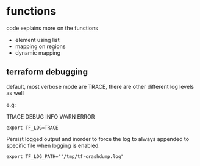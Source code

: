 # functions

code explains more on the functions

- element using list
- mapping on regions
- dynamic mapping

## terraform debugging

default, most verbose mode are TRACE,  there are other different log levels as well

e.g: 

TRACE
DEBUG
INFO
WARN
ERROR

```
export TF_LOG=TRACE
```
Persist logged output and inorder to force the log to always appended to specific file when logging is enabled.

```
export TF_LOG_PATH=""/tmp/tf-crashdump.log"
```

